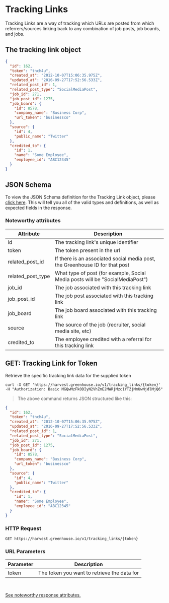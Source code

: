 # Tracking Links

Tracking Links are a way of tracking which URLs are posted from which referrers/sources linking back to any combination of job posts, job boards, and jobs.

## The tracking link object

```json
{
  "id": 162,
  "token": "tnch4u",
  "created_at": "2012-10-07T15:06:35.975Z",
  "updated_at": "2016-09-27T17:52:56.533Z",
  "related_post_id": 1,
  "related_post_type": "SocialMediaPost",
  "job_id": 271,
  "job_post_id": 1275,
  "job_board": {
    "id": 8578,
    "company_name": "Business Corp",
    "url_token": "businessco"
  },
  "source": {
    "id": 4,
    "public_name": "Twitter"
  },
  "credited_to": {
    "id": 1,
    "name": "Some Employee",
    "employee_id": "ABC12345"
  }
}
```

## JSON Schema

To view the JSON Schema definition for the Tracking Link object, please [click here](/schemas/tracking_links.json). This will tell you all of the valid types and definitions, as well as expected fields in the response.

### Noteworthy attributes

| Attribute | Description |
|-----------|-------------|
| id | The tracking link's unique identifier |
| token | The token present in the url |
| related_post_id | If there is an associated social media post, the Greenhouse ID for that post |
| related_post_type | What type of post (for example, Social Media posts will be "SocialMediaPost") |
| job_id | The job associated with this tracking link |
| job_post_id | The job post associated with this tracking link |
| job_board | The job board associated with this tracking link |
| source | The source of the job (recruiter, social media site, etc) |
| credited_to | The employee credited with a referral for this tracking link |

## GET: Tracking Link for Token

Retrieve the specific tracking link data for the supplied token

```shell
curl -X GET 'https://harvest.greenhouse.io/v1/tracking_links/{token}'
-H "Authorization: Basic MGQwMzFkODIyN2VhZmE2MWRjMzc1YTZjMmUwNjdlMjQ6"
```

> The above command returns JSON structured like this:

```json
{
  "id": 162,
  "token": "tnch4u",
  "created_at": "2012-10-07T15:06:35.975Z",
  "updated_at": "2016-09-27T17:52:56.533Z",
  "related_post_id": 1,
  "related_post_type": "SocialMediaPost",
  "job_id": 271,
  "job_post_id": 1275,
  "job_board": {
    "id": 8578,
    "company_name": "Business Corp",
    "url_token": "businessco"
  },
  "source": {
    "id": 4,
    "public_name": "Twitter"
  },
  "credited_to": {
    "id": 1,
    "name": "Some Employee",
    "employee_id": "ABC12345"
  }
}
```

### HTTP Request

`GET https://harvest.greenhouse.io/v1/tracking_links/{token}`

### URL Parameters

Parameter | Description
--------- | -----------
token | The token you want to retrieve the data for

<br>

[See noteworthy response attributes.](#the-tracking-link-object)
